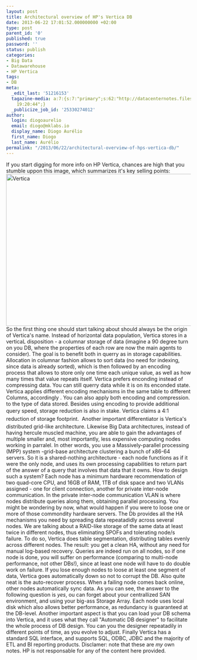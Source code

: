 ```yaml
---
layout: post
title: Architectural overview of HP's Vertica DB
date: 2013-06-22 17:01:52.000000000 +02:00
type: post
parent_id: '0'
published: true
password: ''
status: publish
categories:
- Big Data
- Datawarehouse
- HP Vertica
tags:
- DB
meta:
  _edit_last: '51216153'
  tagazine-media: a:7:{s:7:"primary";s:62:"http://datacenternotes.files.wordpress.com/2013/06/vertica.png";s:6:"images";a:1:{s:62:"http://datacenternotes.files.wordpress.com/2013/06/vertica.png";a:6:{s:8:"file_url";s:62:"http://datacenternotes.files.wordpress.com/2013/06/vertica.png";s:5:"width";i:527;s:6:"height";i:415;s:4:"type";s:5:"image";s:4:"area";i:218705;s:9:"file_path";b:0;}}s:6:"videos";a:0:{}s:11:"image_count";i:1;s:6:"author";s:8:"51216153";s:7:"blog_id";s:8:"53483832";s:9:"mod_stamp";s:19:"2013-06-22
    19:20:44";}
  _publicize_job_id: '25330274012'
author:
  login: diogoaurelio
  email: diogo@mklabs.io
  display_name: Diogo Aurélio
  first_name: Diogo
  last_name: Aurélio
permalink: "/2013/06/22/architectural-overview-of-hps-vertica-db/"
---
```

If you start digging for more info on HP Vertica, chances are high that you stumble uppon this image, which summarizes it's key selling points:<a style="font-style:inherit;line-height:1.625;" href="http://datacenternotes.files.wordpress.com/2013/06/vertica.png"><img class="alignnone size-full wp-image-206" src="{{ site.baseurl }}/assets/2013/06/vertica.png" alt="Vertica" width="527" height="415" /></a>
So the first thing one should start talking about should always be the origin of Vertica's name. Instead of horizontal data population, Vertica stores in a verticaL disposition - a columnar storage of data (imagine a 90 degree turn on you DB, where the properties of each row are now the main agents to consider). The goal is to benefit both in querry as in storage capabilities. Allocation in columnar fashion allows to sort data (no need for indexing, since data is already sorted), which is then followed by an encoding process that allows to store only one time each unique value, as well as how many times that value repeats itself.
Vertica prefers enconding instead of compressing data. You can still querry data while it is on its enconded state. Vertica applies different encoding mechanisms in the same table to different Columns, accordingly . You can also apply both encoding and compression. to the type of data stored. Besides using encoding to provide additional query speed, storage reduction is also in stake. <span style="font-style:inherit;line-height:1.625;">Vertica claims a 4:1 reduction of storage footprint. </span>
Another important differentiator is Vertica's distributed grid-like architecture. Likewise Big Data architectures, instead of having hercule muscled machine, you are able to gain the advantages of multiple smaller and, most importantly, less expensive computing nodes working in parralel. In other words, you use a Massively-parallel processing (MPP) system -grid-base architecture clustering a bunch of x86-64 servers. So it is a shared-nothing architecture - each node functions as if it were the only node, and uses its own processing capabilities to return part of the answer of a query that involves that data that it owns.
How to design such a system? Each node has a minimum hardware recommendation of two quad-core CPU, and 16GB of RAM, 1TB of disk space and two VLANs assigned - one for client connection, another for private inter-node communication. In the private inter-node communication VLAN is where nodes distribute queries along them, obtaining parallel processing.
You might be wondering by now, what would happen if you were to loose one or more of those commondity hardware servers. The Db provides all the HA mechanisms you need by spreading data repeatadidly across several nodes. We are talking about a RAID-like storage of the same data at least twice in different nodes, thus eliminating SPOFs and tolerating node/s failure. To do so, Vertica does table segmentation, distributing tables evenly across different nodes. The result: you get a clean HA, without any need for manual log-based recovery.
Queries are indeed run on all nodes, so if one node is done, you will suffer on performance (comparing to multi-node performance, not other DBs!), since at least one node will have to do double work on failure. If you lose enough nodes to loose at least one segment of data, Vertica goes automatically down so not to corrupt the DB.
Also quite neat is the auto-recover process. When a failing node comes back online, other nodes automatically sync data.
As you can see, the answer to the following question is <em>yes</em>, ou can forget about your centrallized SAN environment, and using your big-ass Storage Array. Each node uses local disk which also allows better performance, as redundancy is guaranteed at the DB-level.
Another important aspect is that you can load your DB schema into Vertica, and it uses what they call "Automatic DB designer" to facilitate the whole process of DB design. You can you the designer repeatadily in different points of time, as you evolve to adjust.
Finally Vertica has a standard SQL interface, and supports SQL, ODBC, JDBC and the majority of ETL and BI reporting products.
Disclamer: note that these are <em>my</em> own notes. HP is not responsable for any of the content here provided.
